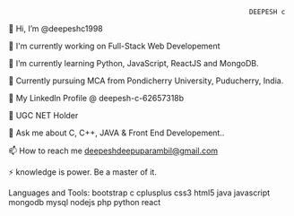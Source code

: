                                                                 DEEPESH c

👋 Hi, I’m @deepeshc1998

🔭 I'm currently working on Full-Stack Web Developement

🌱 I’m currently learning Python, JavaScript, ReactJS and MongoDB.

🏫 Currently pursuing MCA from Pondicherry University, Puducherry, India.

🤝 My LinkedIn Profile @ deepesh-c-62657318b

📝 UGC NET Holder

💬 Ask me about C, C++, JAVA & Front End Developement..

📫 How to reach me deepeshdeepuparambil@gmail.com

⚡ knowledge is power. Be a master of it.

Languages and Tools:
bootstrap c cplusplus css3 html5 java javascript mongodb mysql nodejs php python react
<!---
deepeshc1998/deepeshc1998 is a ✨ special ✨ repository because its `README.md` (this file) appears on your GitHub profile.
You can click the Preview link to take a look at your changes.
--->
